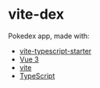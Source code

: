 # vite-dex

Pokedex app, made with:

- [vite-typescript-starter](https://github.com/ktsn/vite-typescript-starter)
- [Vue 3](https://github.com/vuejs/vue-next)
- [vite](https://github.com/vuejs/vite)
- [TypeScript](https://www.typescriptlang.org/)
